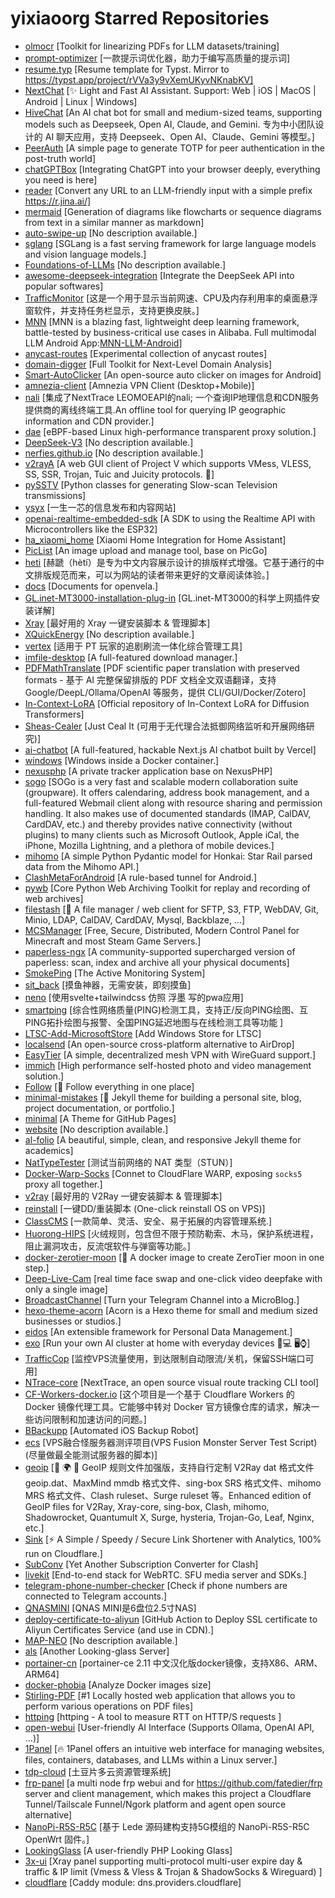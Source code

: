 # yixiaoorg Starred Repositories

- [olmocr](https://github.com/allenai/olmocr)	[Toolkit for linearizing PDFs for LLM datasets/training]
- [prompt-optimizer](https://github.com/linshenkx/prompt-optimizer)	[一款提示词优化器，助力于编写高质量的提示词]
- [resume.typ](https://github.com/wusyong/resume.typ)	[Resume template for Typst. Mirror to https://typst.app/project/rVVa3y9vXemUKyvNKnabKV]
- [NextChat](https://github.com/ChatGPTNextWeb/NextChat)	[✨ Light and Fast AI Assistant. Support: Web | iOS | MacOS | Android |  Linux | Windows]
- [HiveChat](https://github.com/HiveNexus/HiveChat)	[An AI chat bot for small and medium-sized teams, supporting models such as Deepseek, Open AI, Claude, and Gemini. 专为中小团队设计的 AI 聊天应用，支持 Deepseek、Open AI、Claude、Gemini 等模型。]
- [PeerAuth](https://github.com/ksze/PeerAuth)	[A simple page to generate TOTP for peer authentication in the post-truth world]
- [chatGPTBox](https://github.com/josStorer/chatGPTBox)	[Integrating ChatGPT into your browser deeply, everything you need is here]
- [reader](https://github.com/jina-ai/reader)	[Convert any URL to an LLM-friendly input with a simple prefix https://r.jina.ai/]
- [mermaid](https://github.com/mermaid-js/mermaid)	[Generation of diagrams like flowcharts or sequence diagrams from text in a similar manner as markdown]
- [auto-swipe-up](https://github.com/BHznJNs/auto-swipe-up)	[No description available.]
- [sglang](https://github.com/sgl-project/sglang)	[SGLang is a fast serving framework for large language models and vision language models.]
- [Foundations-of-LLMs](https://github.com/ZJU-LLMs/Foundations-of-LLMs)	[No description available.]
- [awesome-deepseek-integration](https://github.com/deepseek-ai/awesome-deepseek-integration)	[Integrate the DeepSeek API into popular softwares]
- [TrafficMonitor](https://github.com/zhongyang219/TrafficMonitor)	[这是一个用于显示当前网速、CPU及内存利用率的桌面悬浮窗软件，并支持任务栏显示，支持更换皮肤。]
- [MNN](https://github.com/alibaba/MNN)	[MNN is a blazing fast, lightweight deep learning framework, battle-tested by business-critical use cases in Alibaba. Full multimodal LLM Android App:[MNN-LLM-Android](./apps/Android/MnnLlmChat/README.md)]
- [anycast-routes](https://github.com/felixonmars/anycast-routes)	[Experimental collection of anycast routes]
- [domain-digger](https://github.com/wotschofsky/domain-digger)	[Full Toolkit for Next-Level Domain Analysis]
- [Smart-AutoClicker](https://github.com/Nain57/Smart-AutoClicker)	[An open-source auto clicker on images for Android]
- [amnezia-client](https://github.com/amnezia-vpn/amnezia-client)	[Amnezia VPN Client (Desktop+Mobile)]
- [nali](https://github.com/nxtrace/nali)	[集成了NextTrace LEOMOEAPI的nali; 一个查询IP地理信息和CDN服务提供商的离线终端工具.An offline tool for querying IP geographic information and CDN provider.]
- [dae](https://github.com/daeuniverse/dae)	[eBPF-based Linux high-performance transparent proxy solution.]
- [DeepSeek-V3](https://github.com/deepseek-ai/DeepSeek-V3)	[No description available.]
- [nerfies.github.io](https://github.com/nerfies/nerfies.github.io)	[No description available.]
- [v2rayA](https://github.com/v2rayA/v2rayA)	[A web GUI client of Project V which supports VMess, VLESS, SS, SSR, Trojan, Tuic and Juicity protocols. 🚀]
- [pySSTV](https://github.com/dnet/pySSTV)	[Python classes for generating Slow-scan Television transmissions]
- [ysyx](https://github.com/OSCPU/ysyx)	[一生一芯的信息发布和内容网站]
- [openai-realtime-embedded-sdk](https://github.com/openai/openai-realtime-embedded-sdk)	[A SDK to using the Realtime API with Microcontrollers like the ESP32]
- [ha_xiaomi_home](https://github.com/XiaoMi/ha_xiaomi_home)	[Xiaomi Home Integration for Home Assistant]
- [PicList](https://github.com/Kuingsmile/PicList)	[An image upload and manage tool, base on PicGo]
- [heti](https://github.com/sivan/heti)	[赫蹏（hètí）是专为中文内容展示设计的排版样式增强。它基于通行的中文排版规范而来，可以为网站的读者带来更好的文章阅读体验。]
- [docs](https://github.com/open-vela/docs)	[Documents for openvela.]
- [GL.inet-MT3000-installation-plug-in](https://github.com/Daiyimo/GL.inet-MT3000-installation-plug-in)	[GL.inet-MT3000的科学上网插件安装详解]
- [Xray](https://github.com/233boy/Xray)	[最好用的 Xray 一键安装脚本 & 管理脚本]
- [XQuickEnergy](https://github.com/constanline/XQuickEnergy)	[No description available.]
- [vertex](https://github.com/vertex-app/vertex)	[适用于 PT 玩家的追剧刷流一体化综合管理工具]
- [imfile-desktop](https://github.com/imfile-io/imfile-desktop)	[A full-featured download manager.]
- [PDFMathTranslate](https://github.com/Byaidu/PDFMathTranslate)	[PDF scientific paper translation with preserved formats - 基于 AI 完整保留排版的 PDF 文档全文双语翻译，支持 Google/DeepL/Ollama/OpenAI 等服务，提供 CLI/GUI/Docker/Zotero]
- [In-Context-LoRA](https://github.com/ali-vilab/In-Context-LoRA)	[Official repository of In-Context LoRA for Diffusion Transformers]
- [Sheas-Cealer](https://github.com/SpaceTimee/Sheas-Cealer)	[Just Ceal It (可用于无代理合法抵御网络监听和开展网络研究)]
- [ai-chatbot](https://github.com/vercel/ai-chatbot)	[A full-featured, hackable Next.js AI chatbot built by Vercel]
- [windows](https://github.com/dockur/windows)	[Windows inside a Docker container.]
- [nexusphp](https://github.com/xiaomlove/nexusphp)	[A private tracker application base on NexusPHP]
- [sogo](https://github.com/Alinto/sogo)	[SOGo is a very fast and scalable modern collaboration suite (groupware). It offers calendaring, address book management, and a full-featured Webmail client along with resource sharing and permission handling. It also makes use of documented standards (IMAP, CalDAV, CardDAV, etc.) and thereby provides native connectivity (without plugins) to many clients such as Microsoft Outlook, Apple iCal, the iPhone, Mozilla Lightning, and a plethora of mobile devices.]
- [mihomo](https://github.com/MetaCubeX/mihomo)	[A simple Python Pydantic model for Honkai: Star Rail parsed data from the Mihomo API.]
- [ClashMetaForAndroid](https://github.com/MetaCubeX/ClashMetaForAndroid)	[A rule-based tunnel for Android.]
- [pywb](https://github.com/webrecorder/pywb)	[Core Python Web Archiving Toolkit for replay and recording of web archives]
- [filestash](https://github.com/mickael-kerjean/filestash)	[🦄 A file manager / web client for SFTP, S3, FTP, WebDAV, Git, Minio, LDAP, CalDAV, CardDAV, Mysql, Backblaze, ...]
- [MCSManager](https://github.com/MCSManager/MCSManager)	[Free, Secure, Distributed, Modern Control Panel for Minecraft and most Steam Game Servers.]
- [paperless-ngx](https://github.com/paperless-ngx/paperless-ngx)	[A community-supported supercharged version of paperless: scan, index and archive all your physical documents]
- [SmokePing](https://github.com/oetiker/SmokePing)	[The Active Monitoring System]
- [sit_back](https://github.com/nijun008/sit_back)	[摸鱼神器，无需安装，即刻摸鱼]
- [neno](https://github.com/openneno/neno)	[使用svelte+tailwindcss 仿照 浮墨 写的pwa应用]
- [smartping](https://github.com/smartping/smartping)	[综合性网络质量(PING)检测工具，支持正/反向PING绘图、互PING拓扑绘图与报警、全国PING延迟地图与在线检测工具等功能 ]
- [LTSC-Add-MicrosoftStore](https://github.com/kkkgo/LTSC-Add-MicrosoftStore)	[Add Windows Store for LTSC]
- [localsend](https://github.com/localsend/localsend)	[An open-source cross-platform alternative to AirDrop]
- [EasyTier](https://github.com/EasyTier/EasyTier)	[A simple, decentralized mesh VPN with WireGuard support.]
- [immich](https://github.com/immich-app/immich)	[High performance self-hosted photo and video management solution.]
- [Follow](https://github.com/RSSNext/Follow)	[🧡 Follow everything in one place]
- [minimal-mistakes](https://github.com/mmistakes/minimal-mistakes)	[:triangular_ruler: Jekyll theme for building a personal site, blog, project documentation, or portfolio.]
- [minimal](https://github.com/orderedlist/minimal)	[A Theme for GitHub Pages]
- [website](https://github.com/jonbarron/website)	[No description available.]
- [al-folio](https://github.com/alshedivat/al-folio)	[A beautiful, simple, clean, and responsive Jekyll theme for academics]
- [NatTypeTester](https://github.com/HMBSbige/NatTypeTester)	[测试当前网络的 NAT 类型（STUN）]
- [Docker-Warp-Socks](https://github.com/Mon-ius/Docker-Warp-Socks)	[Connet to CloudFlare WARP, exposing `socks5` proxy all together.]
- [v2ray](https://github.com/233boy/v2ray)	[最好用的 V2Ray 一键安装脚本 & 管理脚本]
- [reinstall](https://github.com/bin456789/reinstall)	[一键DD/重装脚本 (One-click reinstall OS on VPS)]
- [ClassCMS](https://github.com/ClassCMS/ClassCMS)	[一款简单、灵活、安全、易于拓展的内容管理系统.]
- [Huorong-HIPS](https://github.com/Linzh7/Huorong-HIPS)	[火绒规则，包含但不限于预防勒索、木马，保护系统进程，阻止漏洞攻击，反流氓软件与弹窗等功能。]
- [docker-zerotier-moon](https://github.com/rwv/docker-zerotier-moon)	[🐳 A docker image to create ZeroTier moon in one step.]
- [Deep-Live-Cam](https://github.com/hacksider/Deep-Live-Cam)	[real time face swap and one-click video deepfake with only a single image]
- [BroadcastChannel](https://github.com/ccbikai/BroadcastChannel)	[Turn your Telegram Channel into a MicroBlog.]
- [hexo-theme-acorn](https://github.com/zhwangart/hexo-theme-acorn)	[Acorn is a Hexo theme for small and medium sized businesses or studios.]
- [eidos](https://github.com/mayneyao/eidos)	[An extensible framework for Personal Data Management.]
- [exo](https://github.com/exo-explore/exo)	[Run your own AI cluster at home with everyday devices 📱💻 🖥️⌚]
- [TrafficCop](https://github.com/ypq123456789/TrafficCop)	[监控VPS流量使用，到达限制自动限流/关机，保留SSH端口可用]
- [NTrace-core](https://github.com/nxtrace/NTrace-core)	[NextTrace, an open source visual route tracking CLI tool]
- [CF-Workers-docker.io](https://github.com/cmliu/CF-Workers-docker.io)	[这个项目是一个基于 Cloudflare Workers 的 Docker 镜像代理工具。它能够中转对 Docker 官方镜像仓库的请求，解决一些访问限制和加速访问的问题。]
- [BBackupp](https://github.com/Lakr233/BBackupp)	[Automated iOS Backup Robot]
- [ecs](https://github.com/spiritLHLS/ecs)	[VPS融合怪服务器测评项目(VPS Fusion Monster Server Test Script)(尽量做最全能测试服务器的脚本)]
- [geoip](https://github.com/Loyalsoldier/geoip)	[🌚 🌍 🌝 GeoIP 规则文件加强版，支持自行定制 V2Ray dat 格式文件 geoip.dat、MaxMind mmdb 格式文件、sing-box SRS 格式文件、mihomo MRS 格式文件、Clash ruleset、Surge ruleset 等。Enhanced edition of GeoIP files for V2Ray, Xray-core, sing-box, Clash, mihomo, Shadowrocket, Quantumult X, Surge, hysteria, Trojan-Go, Leaf, Nginx, etc.]
- [Sink](https://github.com/ccbikai/Sink)	[⚡ A Simple / Speedy / Secure Link Shortener with Analytics, 100% run on Cloudflare.]
- [SubConv](https://github.com/SubConv/SubConv)	[Yet Another Subscription Converter for Clash]
- [livekit](https://github.com/livekit/livekit)	[End-to-end stack for WebRTC. SFU media server and SDKs.]
- [telegram-phone-number-checker](https://github.com/bellingcat/telegram-phone-number-checker)	[Check if phone numbers are connected to Telegram accounts.]
- [QNASMINI](https://github.com/thunder439/QNASMINI)	[QNAS MINI是6盘位2.5寸NAS]
- [deploy-certificate-to-aliyun](https://github.com/Menci/deploy-certificate-to-aliyun)	[GitHub Action to Deploy SSL certificate to Aliyun Certificates Service (and use in CDN).]
- [MAP-NEO](https://github.com/multimodal-art-projection/MAP-NEO)	[No description available.]
- [als](https://github.com/wikihost-opensource/als)	[Another Looking-glass Server]
- [portainer-cn](https://github.com/outlovecn/portainer-cn)	[portainer-ce 2.11 中文汉化版docker镜像，支持X86、ARM、ARM64]
- [docker-phobia](https://github.com/remorses/docker-phobia)	[Analyze Docker images size]
- [Stirling-PDF](https://github.com/Stirling-Tools/Stirling-PDF)	[#1 Locally hosted web application that allows you to perform various operations on PDF files]
- [httping](https://github.com/pjperez/httping)	[httping - A tool to measure RTT on HTTP/S requests ]
- [open-webui](https://github.com/open-webui/open-webui)	[User-friendly AI Interface (Supports Ollama, OpenAI API, ...)]
- [1Panel](https://github.com/1Panel-dev/1Panel)	[🔥 1Panel offers an intuitive web interface for managing websites, files, containers, databases, and LLMs within a Linux server.]
- [tdp-cloud](https://github.com/opentdp/tdp-cloud)	[土豆片多云资源管理系统]
- [frp-panel](https://github.com/VaalaCat/frp-panel)	[a multi node frp webui and for https://github.com/fatedier/frp server and client management, which makes this project a Cloudflare Tunnel/Tailscale Funnel/Ngork platform and agent open source alternative]
- [NanoPi-R5S-R5C](https://github.com/Siriling/NanoPi-R5S-R5C)	[基于 Lede 源码建构支持5G模组的 NanoPi-R5S-R5C OpenWrt 固件。]
- [LookingGlass](https://github.com/ILLKX/LookingGlass)	[A user-friendly PHP Looking Glass]
- [3x-ui](https://github.com/MHSanaei/3x-ui)	[Xray panel supporting multi-protocol multi-user expire day & traffic & IP limit (Vmess & Vless & Trojan &  ShadowSocks & Wireguard) ]
- [cloudflare](https://github.com/caddy-dns/cloudflare)	[Caddy module: dns.providers.cloudflare]
